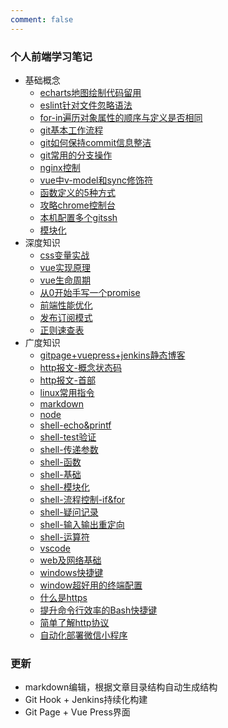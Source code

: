 ```yaml
---
comment: false 
---
```


### 个人前端学习笔记

- 基础概念
  - [echarts地图绘制代码留用](/基础概念/echarts地图绘制代码留用.md)
  - [eslint针对文件忽略语法](/基础概念/eslint针对文件忽略语法.md)
  - [for-in遍历对象属性的顺序与定义是否相同](/基础概念/for-in遍历对象属性的顺序与定义是否相同.md)
  - [git基本工作流程](/基础概念/git基本工作流程.md)
  - [git如何保持commit信息整洁](/基础概念/git如何保持commit信息整洁.md)
  - [git常用的分支操作](/基础概念/git常用的分支操作.md)
  - [nginx控制](/基础概念/nginx控制.md)
  - [vue中v-model和sync修饰符](/基础概念/vue中v-model和sync修饰符.md)
  - [函数定义的5种方式](/基础概念/函数定义的5种方式.md)
  - [攻略chrome控制台](/基础概念/攻略chrome控制台.md)
  - [本机配置多个gitssh](/基础概念/本机配置多个gitssh.md)
  - [模块化](/基础概念/模块化.md)
- 深度知识
  - [css变量实战](/深度知识/css变量实战.md)
  - [vue实现原理](/深度知识/vue实现原理.md)
  - [vue生命周期](/深度知识/vue生命周期.md)
  - [从0开始手写一个promise](/深度知识/从0开始手写一个promise.md)
  - [前端性能优化](/深度知识/前端性能优化.md)
  - [发布订阅模式](/深度知识/发布订阅模式.md)
  - [正则速查表](/深度知识/正则速查表.md)
- 广度知识
  - [gitpage+vuepress+jenkins静态博客](/广度知识/gitpage+vuepress+jenkins静态博客.md)
  - [http报文-概念状态码](/广度知识/http报文-概念状态码.md)
  - [http报文-首部](/广度知识/http报文-首部.md)
  - [linux常用指令](/广度知识/linux常用指令.md)
  - [markdown](/广度知识/markdown.md)
  - [node](/广度知识/node.md)
  - [shell-echo&printf](/广度知识/shell-echo&printf.md)
  - [shell-test验证](/广度知识/shell-test验证.md)
  - [shell-传递参数](/广度知识/shell-传递参数.md)
  - [shell-函数](/广度知识/shell-函数.md)
  - [shell-基础](/广度知识/shell-基础.md)
  - [shell-模块化](/广度知识/shell-模块化.md)
  - [shell-流程控制-if&for](/广度知识/shell-流程控制-if&for.md)
  - [shell-疑问记录](/广度知识/shell-疑问记录.md)
  - [shell-输入输出重定向](/广度知识/shell-输入输出重定向.md)
  - [shell-运算符](/广度知识/shell-运算符.md)
  - [vscode](/广度知识/vscode.md)
  - [web及网络基础](/广度知识/web及网络基础.md)
  - [windows快捷键](/广度知识/windows快捷键.md)
  - [window超好用的终端配置](/广度知识/window超好用的终端配置.md)
  - [什么是https](/广度知识/什么是https.md)
  - [提升命令行效率的Bash快捷键](/广度知识/提升命令行效率的Bash快捷键.md)
  - [简单了解http协议](/广度知识/简单了解http协议.md)
  - [自动化部署微信小程序](/广度知识/自动化部署微信小程序.md)


### 更新
- markdown编辑，根据文章目录结构自动生成结构
- Git Hook + Jenkins持续化构建
- Git Page + Vue Press界面
